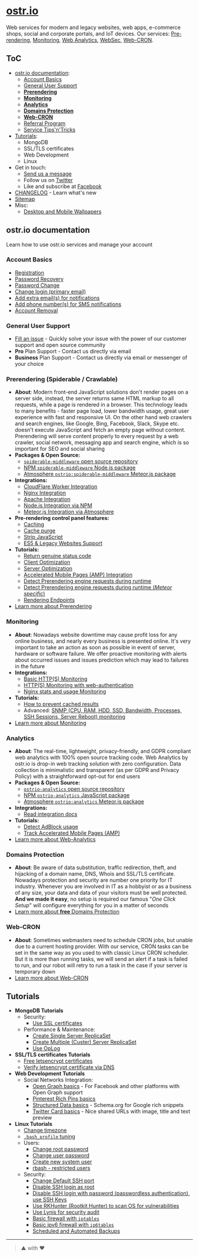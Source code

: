 # [ostr.io](https://ostr.io)

Web services for modern and legacy websites, web apps, e-commerce shops, social and corporate portals, and IoT devices. Our services: [Pre-rendering](https://ostr.io/info/prerendering), [Monitoring](https://ostr.io/info/monitoring), [Web Analytics](https://ostr.io/info/web-analytics), [WebSec](https://ostr.io/info/domain-names-protection), [Web-CRON](https://ostr.io/info/web-cron).

## ToC

- [ostr.io documentation](https://github.com/veliovgroup/ostrio#ostrio-documentation):
  - [Account Basics](https://github.com/veliovgroup/ostrio#account-basics)
  - [General User Support](https://github.com/veliovgroup/ostrio#general-user-support)
  - [__Prerendering__](https://github.com/veliovgroup/ostrio#prerendering-spiderable--crawlable)
  - [__Monitoring__](https://github.com/veliovgroup/ostrio#monitoring)
  - [__Analytics__](https://github.com/veliovgroup/ostrio#analytics)
  - [__Domains Protection__](https://github.com/veliovgroup/ostrio#domains-protection)
  - [__Web-CRON__](https://github.com/veliovgroup/ostrio#web-cron)
  - [Referral Program](https://github.com/veliovgroup/ostrio/blob/master/docs/account/referral-program.md)
  - [Service Tips'n'Tricks](https://github.com/veliovgroup/ostrio/blob/master/docs/account/tips-and-tricks.md)
- [Tutorials](https://github.com/veliovgroup/ostrio#tutorials):
  - MongoDB
  - SSL/TLS certificates
  - Web Development
  - Linux
- Get in touch:
  - <a href="mailto:info@ostr.io" target="_parent">Send us a message</a>
  - Follow us on [Twitter](https://twitter.com/ostrio_service)
  - Like and subscribe at [Facebook](https://www.facebook.com/ostrio.service)
- [CHANGELOG](https://github.com/veliovgroup/ostrio/blob/master/HISTORY.md) - Learn what's new
- [Sitemap](https://github.com/veliovgroup/ostrio/blob/master/SITEMAP.md)
- Misc:
  - [Desktop and Mobile Wallpapers](https://github.com/veliovgroup/ostrio/tree/master/wallpapers)

## ostr.io documentation

Learn how to use ostr.io services and manage your account

### Account Basics

- [Registration](https://github.com/veliovgroup/ostrio/blob/master/docs/account/sign-up.md)
- [Password Recovery](https://github.com/veliovgroup/ostrio/blob/master/docs/account/password-recovery.md)
- [Password Change](https://github.com/veliovgroup/ostrio/blob/master/docs/account/password-change.md)
- [Change login (primary email)](https://github.com/veliovgroup/ostrio/blob/master/docs/account/change-primary-email.md)
- [Add extra email(s) for notifications](https://github.com/veliovgroup/ostrio/blob/master/docs/account/add-notification-email.md)
- [Add phone number(s) for SMS notifications](https://github.com/veliovgroup/ostrio/blob/master/docs/account/add-notification-phone-number.md)
- [Account Removal](https://github.com/veliovgroup/ostrio/blob/master/docs/account/account-removal.md)

### General User Support

- [Fill an issue](https://github.com/veliovgroup/ostrio/issues) - Quickly solve your issue with the power of our customer support and open source community
- __Pro__ Plan Support - Contact us directly via email
- __Business__ Plan Support - Contact us directly via email or messenger of your choice

<!-- ### Resources Management
 - Server: [Add and verify by IP]()
 - Server: [Add and verify by domain name]()
 - Domain: [Whois integrity monitoring]()
 - Domain: [DNS records integrity monitoring]()
 - Website: [SSL certificate integrity monitoring]() -->

### Prerendering (Spiderable / Crawlable)

- __About__: Modern front-end JavaScript solutions don't render pages on a server side, instead, the server returns same HTML markup to all requests, while a page is rendered in a browser. This technology leads to many benefits - faster page load, lower bandwidth usage, great user experience with fast and responsive UI. On the other hand web crawlers and search engines, like Google, Bing, Facebook, Slack, Skype etc. doesn't execute JavaScript and fetch an empty page without content. Prerendering will serve content properly to every request by a web crawler, social network, messaging app and search engine, which is so important for SEO and social sharing
- __Packages & Open Source:__
  - [`spiderable-middleware` open source repository](https://github.com/veliovgroup/spiderable-middleware)
  - [NPM `spiderable-middleware` Node.js package](https://www.npmjs.com/package/spiderable-middleware)
  - [Atmosphere `ostrio:spiderable-middleware` Meteor.js package](https://atmospherejs.com/ostrio/spiderable-middleware)
- __Integrations:__
  - [CloudFlare Worker Integration](https://github.com/veliovgroup/ostrio/blob/master/docs/prerendering/cloudflare-worker.md)
  - [Nginx Integration](https://github.com/veliovgroup/ostrio/blob/master/docs/prerendering/nginx.md)
  - [Apache Integration](https://github.com/veliovgroup/spiderable-middleware/blob/master/examples/apache.htaccess)
  - [Node.js Integration via NPM](https://github.com/veliovgroup/ostrio/blob/master/docs/prerendering/node-npm.md)
  - [Meteor.js Integration via Atmosphere](https://github.com/veliovgroup/ostrio/blob/master/docs/prerendering/meteor-atmosphere.md)
- __Pre-rendering control panel features:__
  - [Caching](https://github.com/veliovgroup/ostrio/blob/master/docs/prerendering/cache.md)
  - [Cache purge](https://github.com/veliovgroup/ostrio/blob/master/docs/prerendering/cache-purge.md)
  - [Strip JavaScript](https://github.com/veliovgroup/ostrio/blob/master/docs/prerendering/strip-javascript.md)
  - [ES5 & Legacy Websites Support](https://github.com/veliovgroup/ostrio/blob/master/docs/prerendering/es6-support.md)
- __Tutorials:__
  - [Return genuine status code](https://github.com/veliovgroup/ostrio/blob/master/docs/prerendering/genuine-status-code.md)
  - [Client Optimization](https://github.com/veliovgroup/ostrio/blob/master/docs/prerendering/optimization.md)
  - [Server Optimization](https://github.com/veliovgroup/ostrio/blob/master/docs/prerendering/rendering-endpoints.md)
  - [Accelerated Mobile Pages (AMP) Integration](https://github.com/veliovgroup/ostrio/blob/master/docs/prerendering/amp-support.md)
  - [Detect Prerendering engine requests during runtime](https://github.com/veliovgroup/ostrio/blob/master/docs/prerendering/detect-prerendering.md)
  - [Detect Prerendering engine requests during runtime (*Meteor specific*)](https://github.com/veliovgroup/ostrio/blob/master/docs/prerendering/detect-prerendering-meteor.md)
  - [Rendering Endpoints](https://github.com/veliovgroup/ostrio/blob/master/docs/prerendering/rendering-endpoints.md)
- [Learn more about Prerendering](https://ostr.io/info/prerendering)

### Monitoring

- __About__: Nowadays website downtime may cause profit loss for any online business, and nearly every business is presented online. It's very important to take an action as soon as possible in event of server, hardware or software failure. We offer proactive monitoring with alerts about occurred issues and issues prediction which may lead to failures in the future
- __Integrations:__
  - [Basic HTTP(S) Monitoring](https://github.com/veliovgroup/ostrio/blob/master/docs/monitoring/basics.md)
  - [HTTP(S) Monitoring with web-authentication](https://github.com/veliovgroup/ostrio/blob/master/docs/monitoring/with-auth.md)
  - [Nginx stats and usage Monitoring](https://github.com/veliovgroup/ostrio/blob/master/docs/monitoring/nginx-stats.md)
- __Tutorials:__
  - [How to prevent cached results](https://github.com/veliovgroup/ostrio/blob/master/docs/monitoring/custom-path.md)
  - Advanced: [SNMP (CPU, RAM, HDD, SSD, Bandwidth, Processes, SSH Sessions, Server Reboot) monitoring](https://github.com/veliovgroup/ostrio/blob/master/docs/monitoring/snmp.md)
- [Learn more about Monitoring](https://ostr.io/info/monitoring)

### Analytics

- __About__: The real-time, lightweight, privacy-friendly, and GDPR compliant web analytics with 100% open source tracking code. Web Analytics by ostr.io is drop-in web tracking solution with zero configuration. Data collection is minimalistic and transparent (as per GDPR and Privacy Policy) with a straightforward opt-out for end users
- __Packages & Open Source:__
  - [`ostrio-analytics` open source repository](https://github.com/veliovgroup/ostrio-analytics)
  - [NPM `ostrio-analytics` JavaScript package](https://www.npmjs.com/package/ostrio-analytics)
  - [Atmosphere `ostrio:analytics` Meteor.js package](https://atmospherejs.com/ostrio/analytics)
- __Integrations:__
  - [Read integration docs](https://github.com/veliovgroup/ostrio-analytics)
- __Tutorials:__
  - [Detect AdBlock usage](https://github.com/veliovgroup/ostrio/blob/master/docs/analytics/detect-adblock.md)
  - [Track Accelerated Mobile Pages (AMP)](https://github.com/veliovgroup/ostrio/blob/master/docs/analytics/track-amp.md)
- [Learn more about Web-Analytics](https://ostr.io/info/web-analytics)

### Domains Protection

- __About__: Be aware of data substitution, traffic redirection, theft, and hijacking of a domain name, DNS, Whois and SSL/TLS certificate. Nowadays protection and security are number one priority for IT industry. Whenever you are involved in IT as a hobbyist or as a business of any size, your data and data of your visitors must be well protected. __And we made it easy__, no setup is required our famous "*One Click Setup*" will configure everything for you in a matter of seconds
- [Learn more about __free__ Domains Protection](https://ostr.io/info/domain-names-protection)

### Web-CRON

- __About__: Sometimes webmasters need to schedule CRON jobs, but unable due to a current hosting provider. With our service, CRON tasks can be set in the same way as you used to with classic Linux CRON scheduler. But it is more than running tasks, we will send an alert if a task is failed to run, and our robot will retry to run a task in the case if your server is temporary down
- [Learn more about Web-CRON](https://ostr.io/info/web-cron)

<!--  - Custom: [JSON Endpoint Monitoring]()
 - Custom: [XML Endpoint Monitoring]() -->

<!--  - [Phusion Passenger `passenger-status` Monitoring]()
 - [PHP stats and usage Monitoring]()
 - [Node.js stats and usage Monitoring]()
 - [MongoDB stats and usage Monitoring]()
 - PHP: [MySQL Database Monitoring]()
 - Ruby: [MySQL Database Monitoring]()
 - Node.js: [MySQL Database Monitoring]()
 - PHP: [MongoDB Database Monitoring]()
 - Ruby: [MongoDB Database Monitoring]()
 - Node.js: [MongoDB Database Monitoring]()
 - PHP: [Redis Database Monitoring]()
 - Ruby: [Redis Database Monitoring]()
 - Node.js: [Redis Database Monitoring]()
 - Custom: [Server stats Monitoring with Node.js]()
 - Custom: [Server stats Monitoring with Ruby]()
 - Custom: [Server stats Monitoring with PHP]() -->

<!-- ### Web-CRON
 - [Introduction]()
 - [Integration examples]() -->

## Tutorials

- __MongoDB Tutorials__
  - Security:
    - [Use SSL certificates](https://github.com/veliovgroup/ostrio/blob/master/tutorials/mongodb/use-ssl-http-encryption.md)
  - Performance & Maintenance:
    - [Create Single Server ReplicaSet](https://github.com/veliovgroup/ostrio/blob/master/tutorials/mongodb/single-server-replica-set.md)
    - [Create Multiple (Custer) Server ReplicaSet](https://github.com/veliovgroup/ostrio/blob/master/tutorials/mongodb/multiple-server-replica-set.md)
    - [Use OpLog](https://github.com/veliovgroup/ostrio/blob/master/tutorials/mongodb/enable-oplog.md)
- __SSL/TLS certificates Tutorials__
  - [Free letsencrypt certificates](https://github.com/veliovgroup/ostrio/blob/master/tutorials/ssl/ssl-letsencrypt.md)
  - [Verify letsencrypt certificate via DNS](https://github.com/veliovgroup/ostrio/blob/master/tutorials/ssl/ssl-letsencrypt-dns-validation.md)
- __Web Development Tutorials__
  - Social Networks Integration:
    - [Open Graph basics](https://github.com/veliovgroup/ostrio/blob/master/tutorials/website/social-networking/open-graph-basics.md) - For Facebook and other platforms with Open Graph support
    - [Pinterest Rich Pins basics](https://github.com/veliovgroup/ostrio/blob/master/tutorials/website/social-networking/pinterest-rich-pins-basics.md)
    - [Structured Data basics](https://github.com/veliovgroup/ostrio/blob/master/tutorials/website/social-networking/structured-data-basics.md) - Schema.org for Google rich snippets
    - [Twitter Card basics](https://github.com/veliovgroup/ostrio/blob/master/tutorials/website/social-networking/twitter-cards-basics.md) - Nice shared URLs with image, title and text preview
- __Linux Tutorials__
  - [Change timezone](https://github.com/veliovgroup/ostrio/blob/master/tutorials/linux/change-timezone.md)
  - [`.bash_profile` tuning](https://github.com/veliovgroup/ostrio/blob/master/tutorials/linux/bash_profile-tuning.md)
  - Users:
    - [Change root password](https://github.com/veliovgroup/ostrio/blob/master/tutorials/linux/users/root-passwd.md)
    - [Change user password](https://github.com/veliovgroup/ostrio/blob/master/tutorials/linux/users/user-passwd.md)
    - [Create new system user](https://github.com/veliovgroup/ostrio/blob/master/tutorials/linux/users/create-user.md)
    - [rbash - restricted users](https://github.com/veliovgroup/ostrio/blob/master/tutorials/linux/users/rbash.md)
  - Security:
    - [Change Default SSH port](https://github.com/veliovgroup/ostrio/blob/master/tutorials/linux/security/change-ssh-port.md)
    - [Disable SSH login as root](https://github.com/veliovgroup/ostrio/blob/master/tutorials/linux/security/disable-ssh-root.md)
    - [Disable SSH login with password (passwordless authentication), use SSH Keys](https://github.com/veliovgroup/ostrio/blob/master/tutorials/linux/security/use-ssh-keys.md)
    - [Use RKHunter (Rootkit Hunter) to scan OS for vulnerabilities](https://github.com/veliovgroup/ostrio/blob/master/tutorials/linux/security/rootkit-hunter.md)
    - [Use Lynis for security audit](https://github.com/veliovgroup/ostrio/blob/master/tutorials/linux/security/lynis-security-audit.md)
    - [Basic firewall with `iptables`](https://github.com/veliovgroup/ostrio/blob/master/tutorials/linux/security/iptables-firewall.md)
    - [Basic ipv6 firewall with `ip6tables`](https://github.com/veliovgroup/ostrio/blob/master/tutorials/linux/security/iptables-firewall-ipv6.md)
    - [Scheduled and Automated Backups](https://github.com/veliovgroup/ostrio/blob/master/tutorials/linux/security/automated-backups.md)

----

> ▲ with ♥

<!-- ### nginx
 - [nginx + Node.js with WebSockets]() - Meteor.js, MEAN.js or any other Node.js project with WebSockets
 - [Load monitoring]()
 - [Set up support for h2]()
 - [Basic proxy configuration]()
 - [Proxy injections]()
 - [gzip compressions]()
 - [Optimization]()
 - [Fine tuning]()
 - [Create login/password protected path]()
 - [Security & Protection]()
 - [Enable WebSockets Support]() -->
<!--  - [Run MongoDB locally, prevent external access]()
 - [Change default ports]() -->
 <!-- - [Protect database with password]() -->

<!-- #### Other MongoDB Tips & Tricks
 - [Self-destroying records, TTL]() -->

<!--  - [Install SSL/TLS certificate to Nginx]() -->

<!-- #### Security
 - [Basic Security Check-list]()
 - [Google reCAPTCA]()
 - [Advanced Google reCAPTCHA integration]() -->

<!-- #### Visitors Analytics
 - [ostr.io Analytics]()
 - [Google Analytics]()
 - [Yandex Metrika]() -->

<!-- #### Development
 - [Service Workers - Build off-line website]()
 - [Service Workers - App install banner]()
 - [Service Workers - Standalone App]()
 - [favicon - for all devices and browsers]()
 - [robots.txt]() -->

<!-- #### Meteor.js
 - [Build simple off-line application]() -->

<!-- #### Meteor.js Security
 - [DDP Rate limiting]()
 - [reCAPTCHA]() -->

<!-- ### CDN
 - [CloudFlare]()
 - [Advanced security with CloudFlare]() -->
